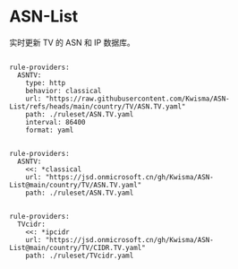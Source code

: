 
# ASN-List

实时更新 TV 的 ASN 和 IP 数据库。

<pre><code class="language-javascript">
rule-providers:
  ASNTV:
    type: http
    behavior: classical
    url: "https://raw.githubusercontent.com/Kwisma/ASN-List/refs/heads/main/country/TV/ASN.TV.yaml"
    path: ./ruleset/ASN.TV.yaml
    interval: 86400
    format: yaml
</code></pre>

<pre><code class="language-javascript">
rule-providers:
  ASNTV:
    <<: *classical
    url: "https://jsd.onmicrosoft.cn/gh/Kwisma/ASN-List@main/country/TV/ASN.TV.yaml"
    path: ./ruleset/ASN.TV.yaml
</code></pre>

<pre><code class="language-javascript">
rule-providers:
  TVcidr:
    <<: *ipcidr
    url: "https://jsd.onmicrosoft.cn/gh/Kwisma/ASN-List@main/country/TV/CIDR.TV.yaml"
    path: ./ruleset/TVcidr.yaml
</code></pre>